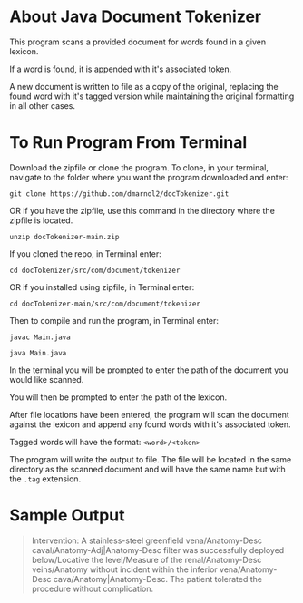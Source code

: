 # About Java Document Tokenizer
This program scans a provided document for words found in a given lexicon.

If a word is found, it is appended with it's associated token.

A new document is written to file as a copy of the original, replacing the found word with it's tagged version while maintaining the original formatting in all other cases.

# To Run Program From Terminal

Download the zipfile or clone the program. To clone, in your terminal, navigate to the folder where you want the program downloaded and enter:

`git clone https://github.com/dmarnol2/docTokenizer.git`

OR if you have the zipfile, use this command in the directory where the zipfile is located. 

`unzip docTokenizer-main.zip`

If you cloned the repo, in Terminal enter:

`cd docTokenizer/src/com/document/tokenizer` 

OR if you installed using zipfile, in Terminal enter:

`cd docTokenizer-main/src/com/document/tokenizer`

Then to compile and run the program, in Terminal enter:

`javac Main.java`

`java Main.java`


In the terminal you will be prompted to enter the path of the document you would like scanned.

You will then be prompted to enter the path of the lexicon.

After file locations have been entered, the program will scan the document against the lexicon and append any found words with it's associated token.

Tagged words will have the format: `<word>/<token>`

The program will write the output to file. The file will be located in the same directory as the scanned document and will have the same name but with the `.tag` extension.

# Sample Output
>Intervention: A stainless-steel greenfield vena/Anatomy-Desc caval/Anatomy-Adj|Anatomy-Desc filter was 
>successfully deployed below/Locative the level/Measure of the renal/Anatomy-Desc veins/Anatomy without
>incident within the inferior vena/Anatomy-Desc cava/Anatomy|Anatomy-Desc. The patient tolerated 
>the procedure without complication.

